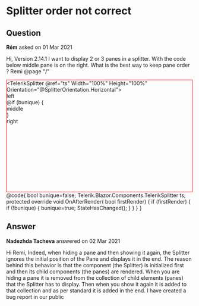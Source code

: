 # Splitter order not correct

## Question

**Rém** asked on 01 Mar 2021

Hi, Version 2.14.1 I want to display 2 or 3 panes in a splitter. With the code below middle pane is on the right. What is the best way to keep pane order ? Remi @page "/" <div style="width: 500px; height: 300px; border: 1px solid red;"> <TelerikSplitter @ref="ts" Width="100%" Height="100%" Orientation="@SplitterOrientation.Horizontal"> <SplitterPanes> <SplitterPane Size="20%" Collapsible="true"> <div>left</div> </SplitterPane> @if (bunique) { <SplitterPane Size="10%" Collapsible="true"> <div>middle</div> </SplitterPane> } <SplitterPane> <div>right</div> </SplitterPane> </SplitterPanes> </TelerikSplitter> </div> @code{ bool bunique=false; Telerik.Blazor.Components.TelerikSplitter ts; protected override void OnAfterRender( bool firstRender) { if (firstRender) { if (!bunique) { bunique=true; StateHasChanged(); } } } }

## Answer

**Nadezhda Tacheva** answered on 02 Mar 2021

Hi Remi, Indeed, when hiding a pane and then showing it again, the Splitter ignores the initial position of the Pane and displays it in the end. The reason behind this behavior is that the component (the Splitter) is initialized first and then its child components (the panes) are rendered. When you are hiding a pane it is removed from the collection of child elements (panes) that the Splitter has to display. Then when you show it again it is added to that collection and as per standard it is added in the end. I have created a bug report in our public
